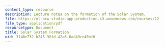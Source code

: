 ```yaml
---
content_type: resource
description: Lecture notes on the formation of the Solar System.
file: https://ol-ocw-studio-app-production.s3.amazonaws.com/courses/12-002-physics-and-chemistry-of-the-terrestrial-planets-fall-2008/3148e732b24538fd42a66ad49ce40bf0_MIT12_002f08_lec2.pdf
file_type: application/pdf
resourcetype: Document
title: Solar System Formation
uid: 3148e732-b245-38fd-42a6-6ad49ce40bf0
---
```

